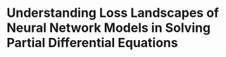 # Understanding Loss Landscapes of Neural Network Models in Solving Partial Differential Equations


